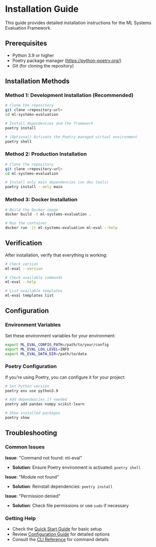 # Installation Guide

This guide provides detailed installation instructions for the ML Systems Evaluation Framework.

## Prerequisites

- Python 3.9 or higher
- Poetry package manager (https://python-poetry.org/)
- Git (for cloning the repository)

## Installation Methods

### Method 1: Development Installation (Recommended)

```bash
# Clone the repository
git clone <repository-url>
cd ml-systems-evaluation

# Install dependencies and the framework
poetry install

# (Optional) Activate the Poetry-managed virtual environment
poetry shell
```

### Method 2: Production Installation

```bash
# Clone the repository
git clone <repository-url>
cd ml-systems-evaluation

# Install only main dependencies (no dev tools)
poetry install --only main
```

### Method 3: Docker Installation

```bash
# Build the Docker image
docker build -t ml-systems-evaluation .

# Run the container
docker run -it ml-systems-evaluation ml-eval --help
```

## Verification

After installation, verify that everything is working:

```bash
# Check version
ml-eval --version

# Check available commands
ml-eval --help

# List available templates
ml-eval templates list
```

## Configuration

### Environment Variables

Set these environment variables for your environment:

```bash
export ML_EVAL_CONFIG_PATH=/path/to/your/config
export ML_EVAL_LOG_LEVEL=INFO
export ML_EVAL_DATA_DIR=/path/to/data
```

### Poetry Configuration

If you're using Poetry, you can configure it for your project:

```bash
# Set Python version
poetry env use python3.9

# Add dependencies if needed
poetry add pandas numpy scikit-learn

# Show installed packages
poetry show
```

## Troubleshooting

### Common Issues

**Issue**: "Command not found: ml-eval"
- **Solution**: Ensure Poetry environment is activated: `poetry shell`

**Issue**: "Module not found"
- **Solution**: Reinstall dependencies: `poetry install`

**Issue**: "Permission denied"
- **Solution**: Check file permissions or use `sudo` if necessary

### Getting Help

- Check the [Quick Start Guide](getting-started.md) for basic setup
- Review [Configuration Guide](configuration.md) for detailed options
- Consult the [CLI Reference](cli-reference.md) for command details 